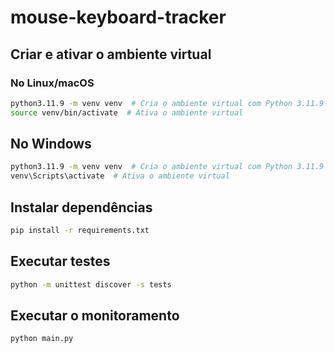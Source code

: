 # mouse-keyboard-tracker

## Criar e ativar o ambiente virtual

### No Linux/macOS

```bash
python3.11.9 -m venv venv  # Cria o ambiente virtual com Python 3.11.9
source venv/bin/activate  # Ativa o ambiente virtual
```

## No Windows

```bash
python3.11.9 -m venv venv  # Cria o ambiente virtual com Python 3.11.9
venv\Scripts\activate  # Ativa o ambiente virtual
```

## Instalar dependências

```bash
pip install -r requirements.txt
```

## Executar testes

```bash
python -m unittest discover -s tests
```

## Executar o monitoramento

```bash
python main.py
```
